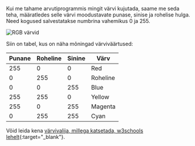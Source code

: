 Kui me tahame arvutiprogrammis mingit värvi kujutada, saame me seda teha, määratledes selle värvi moodustavate punase, sinise ja rohelise hulga. Need kogused salvestatakse numbrina vahemikus 0 ja 255.

![RGB värvid](images/RGB.gif)

Siin on tabel, kus on näha mõningad värviväärtused:

| Punane | Roheline | Sinine | Värv     |
| ------ | -------- | ------ | -------- |
| 255    | 0        | 0      | Red      |
| 0      | 255      | 0      | Roheline |
| 0      | 0        | 255    | Blue     |
| 255    | 255      | 0      | Yellow   |
| 255    | 0        | 255    | Magenta  |
| 0      | 255      | 255    | Cyan     |

Võid leida kena [värvivalija, millega katsetada, w3schools lehelt](https://www.w3schools.com/colors/colors_rgb.asp){:target="_blank"}.